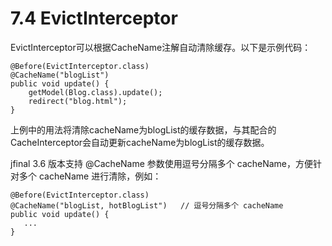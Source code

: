 # 7.4 EvictInterceptor
EvictInterceptor可以根据CacheName注解自动清除缓存。以下是示例代码：
```
@Before(EvictInterceptor.class)
@CacheName("blogList")
public void update() {
    getModel(Blog.class).update();
    redirect("blog.html");
}
```
上例中的用法将清除cacheName为blogList的缓存数据，与其配合的CacheInterceptor会自动更新cacheName为blogList的缓存数据。

jfinal 3.6 版本支持 @CacheName 参数使用逗号分隔多个 cacheName，方便针对多个 cacheName 进行清除，例如：
```
@Before(EvictInterceptor.class)
@CacheName("blogList, hotBlogList")   // 逗号分隔多个 cacheName
public void update() {
   ...
}
```